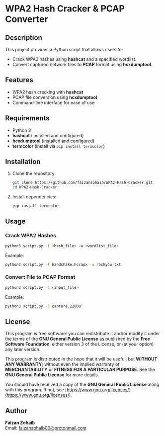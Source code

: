 # WPA2 Hash Cracker & PCAP Converter

## Description
This project provides a Python script that allows users to:
- Crack WPA2 hashes using **hashcat** and a specified wordlist.
- Convert captured network files to **PCAP** format using **hcxdumptool**.

## Features
- WPA2 hash cracking with **hashcat**
- PCAP file conversion using **hcxdumptool**
- Command-line interface for ease of use

## Requirements
- Python 3
- **hashcat** (installed and configured)
- **hcxdumptool** (installed and configured)
- **termcolor** (install via `pip install termcolor`)

## Installation
1. Clone the repository:
   ```sh
   git clone https://github.com/faizanzohaib/WPA2-Hash-Cracker.git
   cd WPA2-Hash-Cracker
   ```
2. Install dependencies:
   ```sh
   pip install termcolor
   ```

## Usage

### Crack WPA2 Hashes
```sh
python3 script.py -f <hash_file> -w <wordlist_file>
```
Example:
```sh
python3 script.py -f handshake.hccapx -w rockyou.txt
```

### Convert File to PCAP Format
```sh
python3 script.py -C <input_file>
```
Example:
```sh
python3 script.py -C capture.22000
```

## License
This program is free software: you can redistribute it and/or modify it under the terms of the **GNU General Public License** as published by the **Free Software Foundation**, either version 3 of the License, or (at your option) any later version.

This program is distributed in the hope that it will be useful, but **WITHOUT ANY WARRANTY**; without even the implied warranty of **MERCHANTABILITY** or **FITNESS FOR A PARTICULAR PURPOSE**. See the **GNU General Public License** for more details.

You should have received a copy of the **GNU General Public License** along with this program. If not, see [https://www.gnu.org/licenses/](https://www.gnu.org/licenses/).

## Author
**Faizan Zohaib**  
Email: [faizanzohaib00@protonmail.com](mailto:faizanzohaib00@protonmail.com)

